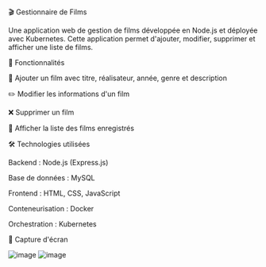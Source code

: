 
🎬 Gestionnaire de Films

Une application web de gestion de films développée en Node.js et déployée avec Kubernetes. Cette application permet d'ajouter, modifier, supprimer et afficher une liste de films.

🚀 Fonctionnalités

📌 Ajouter un film avec titre, réalisateur, année, genre et description

✏️ Modifier les informations d'un film

❌ Supprimer un film

📜 Afficher la liste des films enregistrés

🛠️ Technologies utilisées

Backend : Node.js (Express.js)

Base de données : MySQL

Frontend : HTML, CSS, JavaScript

Conteneurisation : Docker

Orchestration : Kubernetes

📸 Capture d'écran

![image](https://github.com/user-attachments/assets/9b376b04-408a-4286-aa52-a77aebce1e18)
![image](https://github.com/user-attachments/assets/371bc0e6-7b4f-48f2-b469-fae40bc9e0fc)

